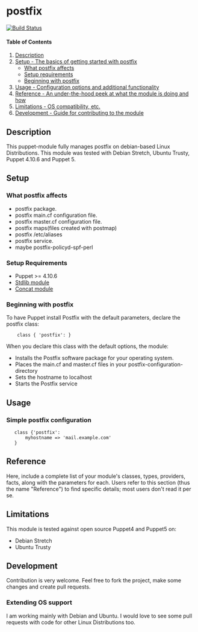 # postfix

[![Build Status](https://travis-ci.org/whotwagner/puppet-postfix.svg?branch=master)](https://travis-ci.org/whotwagner/puppet-postfix)

#### Table of Contents

1. [Description](#description)
1. [Setup - The basics of getting started with postfix](#setup)
    * [What postfix affects](#what-postfix-affects)
    * [Setup requirements](#setup-requirements)
    * [Beginning with postfix](#beginning-with-postfix)
1. [Usage - Configuration options and additional functionality](#usage)
1. [Reference - An under-the-hood peek at what the module is doing and how](#reference)
1. [Limitations - OS compatibility, etc.](#limitations)
1. [Development - Guide for contributing to the module](#development)

## Description

This puppet-module fully manages postfix on debian-based Linux Distributions. This module was tested with Debian Stretch, Ubuntu Trusty, Puppet 4.10.6 and Puppet 5.

## Setup

### What postfix affects

* postfix package.
* postfix main.cf configuration file.
* postfix master.cf configuration file.
* postfix maps(files created with postmap)
* postfix /etc/aliases
* postfix service.
* maybe postfix-policyd-spf-perl

### Setup Requirements

* Puppet >=  4.10.6
* [Stdlib module](https://github.com/puppetlabs/puppetlabs-stdlib)
* [Concat module](https://github.com/puppetlabs/puppetlabs-concat)

### Beginning with postfix

To have Puppet install Postfix with the default parameters, declare the postfix class:

```puppet
    class { 'postfix': }
```

When you declare this class with the default options, the module:

- Installs the Postfix software package for your operating system.
- Places the main.cf and master.cf files in your postfix-configuration-directory
- Sets the hostname to localhost
- Starts the Postfix service

## Usage

### Simple postfix configuration

```puppet
   class {'postfix':
	   myhostname => 'mail.example.com'
   }
```

## Reference

Here, include a complete list of your module's classes, types, providers,
facts, along with the parameters for each. Users refer to this section (thus
the name "Reference") to find specific details; most users don't read it per
se.

## Limitations

This module is tested against open source Puppet4 and Puppet5 on:

- Debian Stretch
- Ubuntu Trusty

## Development

Contribution is very welcome. Feel free to fork the project, make some changes and create pull requests. 

### Extending OS support

I am working mainly with Debian and Ubuntu. I would love to see some pull requests with code for other Linux Distributions too.

